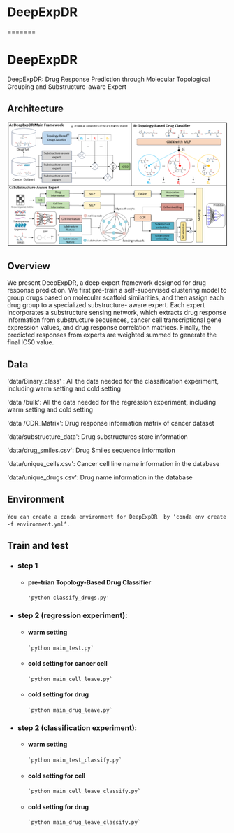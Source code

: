 # DeepExpDR
=======
# DeepExpDR
DeepExpDR: Drug Response Prediction through Molecular Topological Grouping and Substructure-aware Expert

## Architecture
![architecture](./arch.png)

## Overview 
We present DeepExpDR, a deep expert framework designed for drug response
prediction. We first pre-train a self-supervised clustering model to group drugs based on
molecular scaffold similarities, and then assign each drug group to a specialized substructure-
aware expert. Each expert incorporates a substructure sensing network, which extracts drug
response information from substructure sequences, cancer cell transcriptional gene expression
values, and drug response correlation matrices. Finally, the predicted responses from experts
are weighted summed to generate the final IC50 value.

## Data
'data/Binary_class' : All the data needed for the classification experiment, including warm setting and cold setting


'data /bulk': All the data needed for the regression experiment, including warm setting and cold setting


'data /CDR_Matrix': Drug response information matrix of cancer dataset


'data/substructure_data': Drug substructures store information


'data/drug_smiles.csv': Drug Smiles sequence information


'data/unique_cells.csv': Cancer cell line name information in the database


'data/unique_drugs.csv': Drug name information in the database


## Environment
`You can create a conda environment for DeepExpDR  by ‘conda env create -f environment.yml‘.`


## Train and test
- ### step 1
  - #### pre-trian Topology-Based Drug Classifier
        'python classify_drugs.py'
- ### step 2 (regression experiment):
  - #### warm setting
        `python main_test.py`
  - #### cold setting for cancer cell
        `python main_cell_leave.py`
  - #### cold setting for drug
        `python main_drug_leave.py`
- ### step 2 (classification experiment):
  - #### warm setting
        `python main_test_classify.py`
  - #### cold setting for cell
        `python main_cell_leave_classify.py`
  - #### cold setting for drug
        `python main_drug_leave_classify.py`
